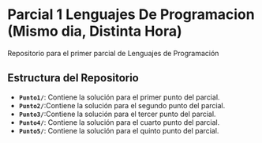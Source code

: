 # Parcial 1 Lenguajes De Programacion (Mismo dia, Distinta Hora)

Repositorio para el primer parcial de Lenguajes de Programación

## Estructura del Repositorio

- **`Punto1/`**: Contiene la solución para el primer punto del parcial.
- **`Punto2/`**:Contiene la solución para el segundo punto del parcial.
- **`Punto3/`**:Contiene la solución para el tercer punto del parcial.
- **`Punto4/`**: Contiene la solución para el cuarto punto del parcial.
- **`Punto5/`**: Contiene la solución para el quinto punto del parcial.
